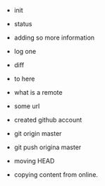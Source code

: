 - init
- status
- adding so more information
- log one
- diff 
- to here

- what is a remote 
- some url
- created github account
- git origin master
- git push origina master
- moving HEAD 
 - copying content from online.
